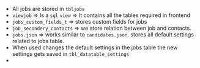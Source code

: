 - All jobs are stored in `tbljobs`
- `viewjob` => Is  a `sql` `view` => It contains all the tables required in frontend
- `jobs_custom_fields_t` => stores custom fields for jobs
- `job_secondery_contacts` => we store relation between job and contacts.
- `jobs.json` => works similar to `candidates.json`. stores all default settings related to jobs table. 
- When used changes the default settings in the jobs table the new settings gets saved in `tbl_datatable_settings` 
- 